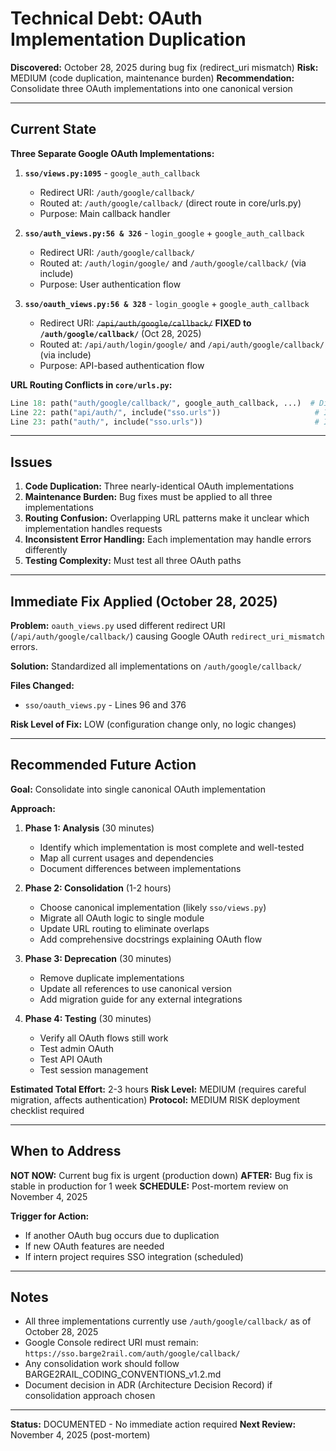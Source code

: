 # Technical Debt: OAuth Implementation Duplication

**Discovered:** October 28, 2025 during bug fix (redirect_uri mismatch)
**Risk:** MEDIUM (code duplication, maintenance burden)
**Recommendation:** Consolidate three OAuth implementations into one canonical version

---

## Current State

**Three Separate Google OAuth Implementations:**

1. **`sso/views.py:1095`** - `google_auth_callback`
   - Redirect URI: `/auth/google/callback/`
   - Routed at: `/auth/google/callback/` (direct route in core/urls.py)
   - Purpose: Main callback handler

2. **`sso/auth_views.py:56 & 326`** - `login_google` + `google_auth_callback`
   - Redirect URI: `/auth/google/callback/`
   - Routed at: `/auth/login/google/` and `/auth/google/callback/` (via include)
   - Purpose: User authentication flow

3. **`sso/oauth_views.py:56 & 328`** - `login_google` + `google_auth_callback`
   - Redirect URI: ~~`/api/auth/google/callback/`~~ **FIXED to `/auth/google/callback/`** (Oct 28, 2025)
   - Routed at: `/api/auth/login/google/` and `/api/auth/google/callback/` (via include)
   - Purpose: API-based authentication flow

**URL Routing Conflicts in `core/urls.py`:**
```python
Line 18: path("auth/google/callback/", google_auth_callback, ...)  # Direct route (sso.views)
Line 22: path("api/auth/", include("sso.urls"))                     # Includes oauth_views
Line 23: path("auth/", include("sso.urls"))                         # Includes auth_views - OVERLAP!
```

---

## Issues

1. **Code Duplication:** Three nearly-identical OAuth implementations
2. **Maintenance Burden:** Bug fixes must be applied to all three implementations
3. **Routing Confusion:** Overlapping URL patterns make it unclear which implementation handles requests
4. **Inconsistent Error Handling:** Each implementation may handle errors differently
5. **Testing Complexity:** Must test all three OAuth paths

---

## Immediate Fix Applied (October 28, 2025)

**Problem:** `oauth_views.py` used different redirect URI (`/api/auth/google/callback/`) causing Google OAuth `redirect_uri_mismatch` errors.

**Solution:** Standardized all implementations on `/auth/google/callback/`

**Files Changed:**
- `sso/oauth_views.py` - Lines 96 and 376

**Risk Level of Fix:** LOW (configuration change only, no logic changes)

---

## Recommended Future Action

**Goal:** Consolidate into single canonical OAuth implementation

**Approach:**
1. **Phase 1: Analysis** (30 minutes)
   - Identify which implementation is most complete and well-tested
   - Map all current usages and dependencies
   - Document differences between implementations

2. **Phase 2: Consolidation** (1-2 hours)
   - Choose canonical implementation (likely `sso/views.py`)
   - Migrate all OAuth logic to single module
   - Update URL routing to eliminate overlaps
   - Add comprehensive docstrings explaining OAuth flow

3. **Phase 3: Deprecation** (30 minutes)
   - Remove duplicate implementations
   - Update all references to use canonical version
   - Add migration guide for any external integrations

4. **Phase 4: Testing** (30 minutes)
   - Verify all OAuth flows still work
   - Test admin OAuth
   - Test API OAuth
   - Test session management

**Estimated Total Effort:** 2-3 hours
**Risk Level:** MEDIUM (requires careful migration, affects authentication)
**Protocol:** MEDIUM RISK deployment checklist required

---

## When to Address

**NOT NOW:** Current bug fix is urgent (production down)
**AFTER:** Bug fix is stable in production for 1 week
**SCHEDULE:** Post-mortem review on November 4, 2025

**Trigger for Action:**
- If another OAuth bug occurs due to duplication
- If new OAuth features are needed
- If intern project requires SSO integration (scheduled)

---

## Notes

- All three implementations currently use `/auth/google/callback/` as of October 28, 2025
- Google Console redirect URI must remain: `https://sso.barge2rail.com/auth/google/callback/`
- Any consolidation work should follow BARGE2RAIL_CODING_CONVENTIONS_v1.2.md
- Document decision in ADR (Architecture Decision Record) if consolidation approach chosen

---

**Status:** DOCUMENTED - No immediate action required
**Next Review:** November 4, 2025 (post-mortem)
